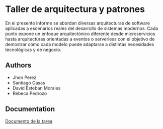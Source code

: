 
# Taller de arquitectura y patrones 


En el presente informe se abordan diversas arquitecturas de software aplicadas a escenarios reales del desarrollo de sistemas modernos. Cada punto expone un enfoque arquitectónico diferente desde microservicios hasta arquitecturas orientadas a eventos o serverless con el objetivo de demostrar cómo cada modelo puede adaptarse a distintas necesidades tecnológicas y de negocio. 



## Authors

- Jhon Perez 
- Santiago Casas
- David Esteban Morales 
- Rebeca Pedrozo 
## Documentation

[Documento de la tarea](https://github.com/rebeca07-pedrozo/arquitectura_y_patrones/blob/main/Arquitecturas%20y%20patrones%20de%20Software.pdf)


